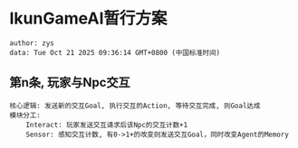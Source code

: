 
# IkunGameAI暂行方案
```
author: zys
data: Tue Oct 21 2025 09:36:14 GMT+0800 (中国标准时间)
```

## 第n条, 玩家与Npc交互
```
核心逻辑: 发送新的交互Goal, 执行交互的Action, 等待交互完成, 则Goal达成
模块分工:
    Interact: 玩家发送交互请求后该Npc的交互计数+1
    Sensor: 感知交互计数, 有0->1+的改变则发送交互Goal，同时改变Agent的Memory
```